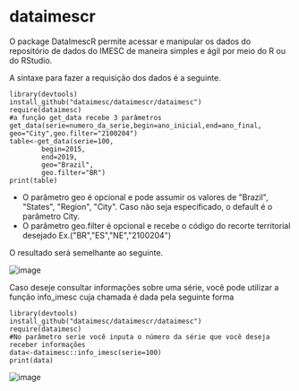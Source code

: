 # dataimescr

O package DataImescR  permite acessar e manipular os dados do repositório de dados do IMESC de maneira simples e ágil por meio do R ou do RStudio.

A sintaxe para fazer a requisição dos dados é a seguinte.

	library(devtools)
	install_github("dataimesc/dataimescr/dataimesc")
	require(dataimesc)
	#a função get_data recebe 3 parâmetros get_data(serie=numero_da_serie,begin=ano_inicial,end=ano_final, geo="City",geo.filter="2100204")
	table<-get_data(serie=100,	
 			begin=2015,	
    		end=2019,	
       		geo="Brazil",
	 		geo.filter="BR")	
	print(table)
* O parâmetro geo é opcional e pode assumir os valores de "Brazil", "States", "Region", "City". Caso não seja especificado, o default é o parâmetro City.
* O parâmetro geo.filter é opcional e recebe o código do recorte territorial desejado Ex.("BR","ES","NE","2100204")

O resultado será semelhante ao seguinte.

![image](https://github.com/dataimesc/dataimesc_library/assets/137085586/5389a821-bb94-4a50-83aa-98fa30abe330)

Caso deseje consultar informações sobre uma série, você pode utilizar a função info_imesc cuja chamada é dada pela seguinte forma
```
library(devtools)
install_github("dataimesc/dataimescr/dataimesc")
require(dataimesc)
#No parâmetro serie você inputa o número da série que você deseja receber informações
data<-dataimesc::info_imesc(serie=100)
print(data)
```
![image](https://github.com/dataimesc/dataimescr/assets/137085586/be383acc-869f-446e-8399-4d15a9038fef)
